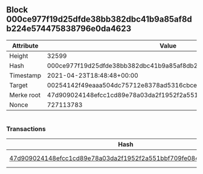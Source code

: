 ## Block 000ce977f19d25dfde38bb382dbc41b9a85af8db224e574475838796e0da4623

Attribute | Value
--- | ---
Height | 32599
Hash | 000ce977f19d25dfde38bb382dbc41b9a85af8db224e574475838796e0da4623
Timestamp | 2021-04-23T18:48:48+00:00
Target | 00254142f49eaaa504dc75712e8378ad5316cbcead634704b3734b6271167cc4
Merke root | 47d909024148efcc1cd89e78a03da2f1952f2a551bbf709fe08451f2d9f73e61
Nonce | 727113783

```

```

### Transactions

Hash | Amount
--- | ---
[47d909024148efcc1cd89e78a03da2f1952f2a551bbf709fe08451f2d9f73e61](47d909024148efcc1cd89e78a03da2f1952f2a551bbf709fe08451f2d9f73e61.md) | 10.00000000 SKEPTI 
